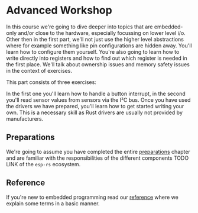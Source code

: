 # Advanced Workshop

In this course we're going to dive deeper into topics that are embedded-only and/or close to the hardware, especially focussing on lower level i/o. Other then in the first part, we'll not just use the higher level abstractions where for example something like pin configurations are hidden away. You'll learn how to configure them yourself. You're also going to learn how to write directly into registers and how to find out which register is needed in the first place. We'll talk about ownership issues and memory safety issues in the context of exercises.

 This part consists of three exercises: 

 In the first one you'll learn how to handle a button interrupt, in the second you'll read sensor values from sensors via the I²C bus. Once you have used the drivers we have prepared, you'll learn how to get started writing your own. This is a necessary skill as Rust drivers are usually not provided by manufacturers. 

 ## Preparations
 We're going to assume you have completed the entire [preparations](./02_preparations.md) chapter and are familiar with the responsibilities of the different components TODO LINK of the `esp-rs` ecosystem. 

 ## Reference

 If you're new to embedded programming read our [reference](./04_7_reference.md) where we explain some terms in a basic manner. 